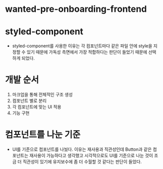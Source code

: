 # wanted-pre-onboarding-frontend

# styled-component

- styled-component를 사용한 이유는 각 컴포넌트마다 같은 파일 안에 style을 지정할 수 있기 때문에 가독성 측면에서 가장 적합하다는 판단이 들었기 때문에 선택하게 되었다.

# 개발 순서

1. 마크업을 통해 전체적인 구조 생성
2. 컴포넌트 별로 분리
3. 각 컴포넌트에 맞는 UI 적용
4. 기능 구현

# 컴포넌트를 나눈 기준

- UI를 기준으로 컴포넌트를 나눴다. 이유는 재사용과 직관성인데 Button과 같은 컴포넌트는 재사용이 가능하다고 생각했고 시각적으로도 UI를 기준으로 나눈 것이 조금 더 직관성이 있기에 유지보수에 좀 더 수월할 것 같다는 판단이 들었다.
